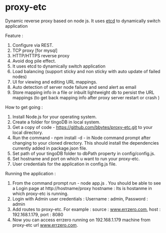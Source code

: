 proxy-etc
=========

Dynamic reverse proxy based on node js.  It uses [etcd](https://github.com/coreos/etcd) to dynamically switch application

Feature :
 1. Configure via REST.
 2. TCP proxy [for mysql]
 3. HTTP/HTTPS reverse proxy
 4. Avoid dog pile effect.
 5. It uses etcd to dynamically switch application 
 6. Load balancing (support sticky and non sticky with auto update of failed nodes)
 7. UI for viewing and editing URL mappings.
 8. Auto detection of server node failure and send alert as email 
 9. Store mapping info in a file or inbuilt lightweight db to persist the URL mappings (to get back mapping info after proxy server restart or crash )
 
 
How to get going :
 
 1. Install Node.js for your operating system.
 2. Create a folder for tingoDB in local system.
 3. Get a copy of code - https://github.com/bbytes/proxy-etc.git to your local directory.
 4. Run the command - npm install -d - in Node command prompt after changing to your cloned directory.
    This should install the dependencies currently added in package.json file.
 5. Set path of your tingoDB folder to dbPath property in config/config.js.
 6. Set hostname and port on which u want to run your proxy-etc.
 6. User credentials for the application in config.js file.
    
 
Running the application : 

 1. From the command prompt run - node app.js . You should be able to see a Login page at http://hostname/proxy
    hostname : Its is hostanme in which proxy-etc is running.
 2. Login with Admin user credentials : Username : admin, Password : admin
 3. Add routes to proxy-etc. For example : source : www.errzero.com, host : 192.168.1.179, port : 8080
 4. Now you can access errzero running on 192.168.1.179 machine from proxy-etc url www.errzero.com.
              
              
              
              
              
 
 
 
